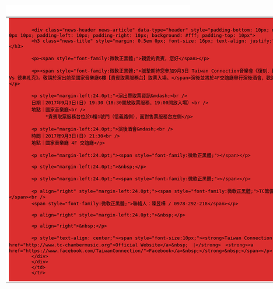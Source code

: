 
<html>
<div align="center" class="news-background" data-type="background" style="background-color: #ffffff">
<div>&nbsp;</div>

<table border="0" cellpadding="0" cellspacing="0" style="width: 830px" width="830">
	<tbody>
		<tr>
			<td align="left" valign="top">
			<div class="news-base" data-type="base" style="padding-bottom: 1px; background-color: #DC2F2F; padding-left: 0px; padding-right: 0px; font-family: '微軟正黑體'; color: #000000; font-size: 15px; padding-top: 10px">
			<div class="news-extra1" data-type="extra1" style="padding: 0px 5px; color: rgb(255, 255, 255); font-size: 13px; text-align: justify; background-color: rgb(181, 197, 135);"><!-- top end here --><!-- content start here --></div>

			<div class="news-header news-article" data-type="header" style="padding-bottom: 10px; margin: 0px 0px 10px; padding-left: 10px; padding-right: 10px; background: #fff; padding-top: 10px">
			<h3 class="news-title" style="margin: 0.5em 0px; font-size: 16px; text-align: justify;">&nbsp;</h3>

			<p><span style="font-family:微軟正黑體;">親愛的貴賓，您好</span></p>

			<p><span style="font-family:微軟正黑體;">誠摯期待您參加9月3日 Taiwan Connection音樂會《復刻．經典──莫札特 Vs 德弗札克》。敬請於演出前至國家音樂廳G樓【貴賓取票服務台】取票入場。</span>演後並將於4F交誼廳舉行演後酒會，歡迎您蒞臨交流。</p>

			<p style="margin-left:24.0pt;">演出暨取票資訊&mdash;<br />
			日期｜2017年9月3日(日) 19:30（18:30開放取票服務，19:00開放入場）<br />
			地點｜國家音樂廳<br />
			　　　*貴賓取票服務台位於G樓1號門（信義路側），面對售票服務台左側</p>

			<p style="margin-left:24.0pt;">演後酒會&mdash;<br />
			時間｜2017年9月3日(日) 21:30<br />
			地點｜國家音樂廳 4F 交誼廳</p>

			<p style="margin-left:24.0pt;"><span style="font-family:微軟正黑體;"></span></p>

			<p style="margin-left:24.0pt;">&nbsp;</p>

			<p style="margin-left:24.0pt;"><span style="font-family:微軟正黑體;"></span></p>

			<p align="right" style="margin-left:24.0pt;"><span style="font-family:微軟正黑體;">TC籌備團隊敬上</span><br />
			<span style="font-family:微軟正黑體;">聯絡人：陳昱樺 / 0978-292-218</span></p>

			<p align="right" style="margin-left:24.0pt;">&nbsp;</p>

			<p align="right">&nbsp;</p>

			<p style="text-align: center;"><span style="font-size:10px;"><strong>Taiwan Connection　．　<a href="http://www.tc-chambermusic.org">Official Website</a>&nbsp;　|</strong>　<strong><a href="https://www.facebook.com/TaiwanConnection/">Facebook</a>&nbsp;</strong>&nbsp;</span></p>
			</div>
			</div>
			</td>
			</tr>			


